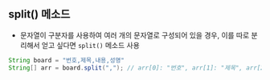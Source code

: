 ## split() 메소드
- 문자열이 구분자를 사용하여 여러 개의 문자열로 구성되어 있을 경우, 이를 따로 분리해서 얻고 싶다면 `split()` 메소드 사용

```java
String board = "번호,제목,내용,성명"
String[] arr = board.split(","); // arr[0]: "번호", arr[1]: "제목", arr[2]: "내용", arr[3]: "성명"
```